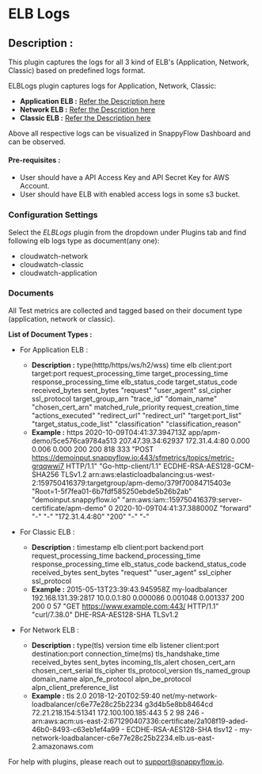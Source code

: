 # ELB Logs

## Description :

This plugin captures the logs for all 3 kind of ELB's (Application, Network, Classic) based on predefined logs format. 

ELBLogs plugin captures logs for Application, Network, Classic: 

* **Application ELB :** [Refer the Description here](https://docs.aws.amazon.com/elasticloadbalancing/latest/application/load-balancer-access-logs.html) 
* **Network ELB :** [Refer the Description here](https://docs.aws.amazon.com/elasticloadbalancing/latest/network/load-balancer-access-logs.html) 
* **Classic ELB :** [Refer the Description here](https://docs.aws.amazon.com/elasticloadbalancing/latest/classic/access-log-collection.html) 

Above all respective logs can be visualized in SnappyFlow Dashboard and can be observed.

#### Pre-requisites :

* User should have a API Access Key and API Secret Key for AWS Account.
* User should have ELB with enabled access logs in some s3 bucket. 

### Configuration Settings

Select the *ELBLogs* plugin from the dropdown under Plugins tab and find following elb logs type as document(any one):

- cloudwatch-network
- cloudwatch-classic
- cloudwatch-application

### Documents

All Test metrics are collected and tagged based on their document type (application, network or classic).

**List of Document Types :** 

* For Application ELB : 

  * **Description :** type(htttp/https/ws/h2/wss) time elb client:port target:port request_processing_time target_processing_time response_processing_time elb_status_code target_status_code received_bytes sent_bytes "request" "user_agent" ssl_cipher ssl_protocol target_group_arn "trace_id" "domain_name" "chosen_cert_arn" matched_rule_priority request_creation_time "actions_executed" "redirect_url" "redirect_url" "target:port_list" "target_status_code_list" "classification" "classification_reason"
  * **Example :** https 2020-10-09T04:41:37.394713Z app/apm-demo/5ce576ca9784a513 207.47.39.34:62937 172.31.4.4:80 0.000 0.006 0.000 200 200 818 333 "POST https://demoinput.snappyflow.io:443/sfmetrics/topics/metric-grqqwwi7 HTTP/1.1" "Go-http-client/1.1" ECDHE-RSA-AES128-GCM-SHA256 TLSv1.2 arn:aws:elasticloadbalancing:us-west-2:159750416379:targetgroup/apm-demo/379f70084715403e "Root=1-5f7fea01-6b7fdf585250ebde5b26b2ab" "demoinput.snappyflow.io" "arn:aws:iam::159750416379:server-certificate/apm-demo" 0 2020-10-09T04:41:37.388000Z "forward" "-" "-" "172.31.4.4:80" "200" "-" "-" 

* For Classic ELB : 

  * **Description :** timestamp elb client:port backend:port request_processing_time backend_processing_time response_processing_time elb_status_code backend_status_code received_bytes sent_bytes "request" "user_agent" ssl_cipher ssl_protocol
  * **Example :** 2015-05-13T23:39:43.945958Z my-loadbalancer 192.168.131.39:2817 10.0.0.1:80 0.000086 0.001048 0.001337 200 200 0 57 "GET https://www.example.com:443/ HTTP/1.1" "curl/7.38.0" DHE-RSA-AES128-SHA TLSv1.2 

* For Network ELB :  

  * **Description :** type(tls) version time elb listener client:port destination:port connection_time(ms) tls_handshake_time received_bytes sent_bytes incoming_tls_alert chosen_cert_arn chosen_cert_serial tls_cipher tls_protocol_version tls_named_group domain_name alpn_fe_protocol alpn_be_protocol alpn_client_preference_list 
  * **Example :** tls 2.0 2018-12-20T02:59:40 net/my-network-loadbalancer/c6e77e28c25b2234 g3d4b5e8bb8464cd 72.21.218.154:51341 172.100.100.185:443 5 2 98 246 -arn:aws:acm:us-east-2:671290407336:certificate/2a108f19-aded-46b0-8493-c63eb1ef4a99 - ECDHE-RSA-AES128-SHA tlsv12 - my-network-loadbalancer-c6e77e28c25b2234.elb.us-east-2.amazonaws.com

For help with plugins, please reach out to [support@snappyflow.io](mailto:support@snappyflow.io).